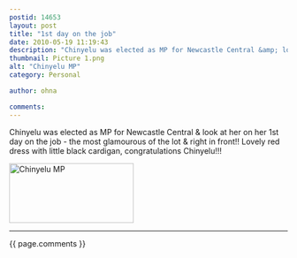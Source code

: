 ```yaml
---
postid: 14653
layout: post
title: "1st day on the job"
date: 2010-05-19 11:19:43
description: "Chinyelu was elected as MP for Newcastle Central &amp; look at her on her 1st day on the job - the most glamourous of the lot &amp; right in front!! Lovely red dress with little black cardigan, congratulations Chinyelu!!!&#8230;"
thumbnail: Picture 1.png
alt: "Chinyelu MP"
category: Personal

author: ohna

comments:
---
```


<p>Chinyelu was elected as MP for Newcastle Central &amp; look at her on her 1st day on the job - the most glamourous of the lot &amp; right in front!! Lovely red dress with little black cardigan, congratulations Chinyelu!!!</p>

<p><span class="mt-enclosure mt-enclosure-image" style="display: inline;"><a href="{{ site.baseurl }}/assets_c/2010/05/Picture 1.html" onclick="window.open('{{ site.baseurl }}/assets_c/2010/05/Picture 1.html','popup','width=456,height=220,scrollbars=no,resizable=no,toolbar=no,directories=no,location=no,menubar=no,status=no,left=0,top=0'); return false"><img src="{{ site.baseurl }}/assets_c/2010/05/Picture 1-thumb-225x108.png" width="225" height="108" alt="Chinyelu MP" class="mt-image-none" style="" /></a></span></p>

<hr>

{{ page.comments }}


